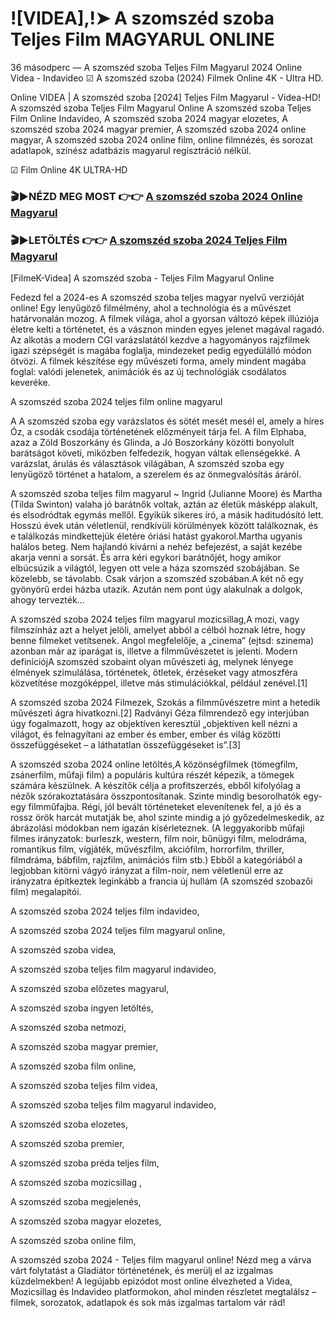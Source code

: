 # ![VIDEA],!➤ A szomszéd szoba Teljes Film MAGYARUL ONLINE
36 másodperc — A szomszéd szoba Teljes Film Magyarul 2024 Online Videa - Indavideo ☑ A szomszéd szoba (2024) Filmek Online 4K - Ultra HD.

Online VIDEA | A szomszéd szoba [2024] Teljes Film Magyarul - Videa-HD! A szomszéd szoba Teljes Film Magyarul Online A szomszéd szoba Teljes Film Online Indavideo, A szomszéd szoba 2024 magyar elozetes, A szomszéd szoba 2024 magyar premier, A szomszéd szoba 2024 online magyar, A szomszéd szoba 2024 online film, online filmnézés, és sorozat adatlapok, színész adatbázis magyarul regisztráció nélkül.

☑ Film Online 4K ULTRA-HD

### 🎬▶NÉZD MEG MOST 👉👉 [A szomszéd szoba 2024 Online Magyarul](https://is.gd/HUQHou)

### 🎬▶LETÖLTÉS 👉👉 [A szomszéd szoba 2024 Teljes Film Magyarul](https://is.gd/HUQHou)

[FilmeK-Videa] A szomszéd szoba - Teljes Film Magyarul Online

Fedezd fel a 2024-es A szomszéd szoba teljes magyar nyelvű verzióját online! Egy lenyűgöző filmélmény, ahol a technológia és a művészet határvonalán mozog. A filmek világa, ahol a gyorsan változó képek illúziója életre kelti a történetet, és a vásznon minden egyes jelenet magával ragadó. Az alkotás a modern CGI varázslatától kezdve a hagyományos rajzfilmek igazi szépségét is magába foglalja, mindezeket pedig egyedülálló módon ötvözi. A filmek készítése egy művészeti forma, amely mindent magába foglal: valódi jelenetek, animációk és az új technológiák csodálatos keveréke.

A szomszéd szoba 2024 teljes film online magyarul

A A szomszéd szoba egy varázslatos és sötét mesét mesél el, amely a híres Óz, a csodák csodája történetének előzményeit tárja fel. A film Elphaba, azaz a Zöld Boszorkány és Glinda, a Jó Boszorkány közötti bonyolult barátságot követi, miközben felfedezik, hogyan váltak ellenségekké. A varázslat, árulás és választások világában, A szomszéd szoba egy lenyűgöző történet a hatalom, a szerelem és az önmegvalósítás áráról.

A szomszéd szoba teljes film magyarul ~ Ingrid (Julianne Moore) és Martha (Tilda Swinton) valaha jó barátnők voltak, aztán az életük másképp alakult, és elsodródtak egymás mellől. Egyikük sikeres író, a másik haditudósító lett. Hosszú évek után véletlenül, rendkívüli körülmények között találkoznak, és e találkozás mindkettejük életére óriási hatást gyakorol.Martha ugyanis halálos beteg. Nem hajlandó kivárni a nehéz befejezést, a saját kezébe akarja venni a sorsát. És arra kéri egykori barátnőjét, hogy amikor elbúcsúzik a világtól, legyen ott vele a háza szomszéd szobájában. Se közelebb, se távolabb. Csak várjon a szomszéd szobában.A két nő egy gyönyörű erdei házba utazik. Azután nem pont úgy alakulnak a dolgok, ahogy tervezték...

A szomszéd szoba 2024 teljes film magyarul mozicsillag,A mozi, vagy filmszínház azt a helyet jelöli, amelyet abból a célból hoznak létre, hogy benne filmeket vetítsenek. Angol megfelelője, a „cinema” (ejtsd: szinema) azonban már az iparágat is, illetve a filmművészetet is jelenti. Modern definíciójA szomszéd szobaint olyan művészeti ág, melynek lényege élmények szimulálása, történetek, ötletek, érzéseket vagy atmoszféra közvetítése mozgóképpel, illetve más stimulációkkal, például zenével.[1]

A szomszéd szoba 2024 Filmezek, Szokás a filmművészetre mint a hetedik művészeti ágra hivatkozni.[2] Radványi Géza filmrendező egy interjúban úgy fogalmazott, hogy az objektíven keresztül „objektíven kell nézni a világot, és felnagyítani az ember és ember, ember és világ közötti összefüggéseket – a láthatatlan összefüggéseket is”.[3]

A szomszéd szoba 2024 online letöltés,A közönségfilmek (tömegfilm, zsánerfilm, műfaji film) a populáris kultúra részét képezik, a tömegek számára készülnek. A készítők célja a profitszerzés, ebből kifolyólag a nézők szórakoztatására összpontosítanak. Szinte mindig besorolhatók egy-egy filmműfajba. Régi, jól bevált történeteket elevenítenek fel, a jó és a rossz örök harcát mutatják be, ahol szinte mindig a jó győzedelmeskedik, az ábrázolási módokban nem igazán kísérleteznek. (A leggyakoribb műfaji filmes irányzatok: burleszk, western, film noir, bűnügyi film, melodráma, romantikus film, vígjáték, művészfilm, akciófilm, horrorfilm, thriller, filmdráma, bábfilm, rajzfilm, animációs film stb.) Ebből a kategóriából a legjobban kitörni vágyó irányzat a film-noir, nem véletlenül erre az irányzatra építkeztek leginkább a francia új hullám (A szomszéd szobazői film) megalapítói.

A szomszéd szoba 2024 teljes film indavideo,

A szomszéd szoba 2024 teljes film magyarul online,

A szomszéd szoba videa,

A szomszéd szoba teljes film magyarul indavideo,

A szomszéd szoba előzetes magyarul,

A szomszéd szoba ingyen letöltés,

A szomszéd szoba netmozi,

A szomszéd szoba magyar premier,

A szomszéd szoba film online,

A szomszéd szoba teljes film videa,

A szomszéd szoba teljes film magyarul indavideo,

A szomszéd szoba elozetes,

A szomszéd szoba premier,

A szomszéd szoba préda teljes film,

A szomszéd szoba mozicsillag ,

A szomszéd szoba megjelenés,

A szomszéd szoba magyar elozetes,

A szomszéd szoba online film,

A szomszéd szoba 2024 - Teljes film magyarul online! Nézd meg a várva várt folytatást a Gladiátor történetének, és merülj el az izgalmas küzdelmekben! A legújabb epizódot most online élvezheted a Videa, Mozicsillag és Indavideo platformokon, ahol minden részletet megtalálsz – filmek, sorozatok, adatlapok és sok más izgalmas tartalom vár rád!
